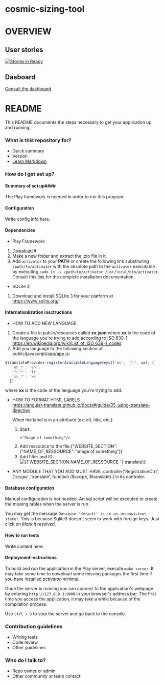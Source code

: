 # cosmic-sizing-tool

# OVERVIEW #

## User stories ##
[![Stories in Ready](https://badge.waffle.io/cosmic-sizing-tool/cosmic-sizing-tool.svg?label=ready&title=Ready)](http://waffle.io/cosmic-sizing-tool/cosmic-sizing-tool)

## Dasboard ##

[Consult the dashboard](https://waffle.io/cosmic-sizing-tool/cosmic-sizing-tool)

# README #

This README documents the steps necessary to get your application up and running.

### What is this repository for? ###

* Quick summary
* Version
* [Learn Markdown](https://bitbucket.org/tutorials/markdowndemo)

### How do I get set up? ###

#### Summary of set up####

The Play framework is needed in order to run this program.

#### Configuration ####

Write config info here.

#### Dependencies ####

* Play Framework
 1. [Download](https://www.playframework.com/download) it.
 2. Make a new folder and extract the .zip file in it.
 3. Add ``activator`` to your **PATH** or create the following link substituting ``/path/to/activator`` with the absolute path to the ``activator`` executable
 by executing ``sudo ln -s /path/to/activator /usr/local/bin/activator``. Consult this [link](https://www.playframework.com/documentation/2.4.x/Installing) for the complete installation documentation.

* SQLite 3
 1. Download and install SQLite 3 for your platform at https://www.sqlite.org/.

#### Internationlization insctructions ####

* HOW TO ADD NEW LANGUAGE</br>
 1. Create a file in public/resources called **xx.json** where **xx** is the code of the language you're trying to add according to ISO 639-1. https://en.wikipedia.org/wiki/List_of_ISO_639-1_codes
 2. Add you language to the following section of public/javascript/app/app.js:
```javascript  
$translateProvider.registerAvailableLanguageKeys(['en', 'fr', xx], {
   'en_*': 'en',
   'fr_*': 'fr',
   'xx_*': 'xx'
  });
 ```
  where **xx** is the code of the language you're trying to add.

* HOW TO FORMAT HTML LABELS</br>
  https://angular-translate.github.io/docs/#/guide/05_using-translate-directive

  When the label is in an attribute (ex: alt, title, etc.):
  1. Start: <code><p><"Image of something"/></p></code>
  2. Add ressource to the file:{"WEBSITE_SECTION": {"NAME_OF_RESSOURCE":"Image of something"}}
  3. Add filter and ID:<img alt="{{'WEBSITE_SECTION.NAME_OF_RESSOURCE ' | translate}}"/>

* ANY MODULE THAT YOU ADD MUST HAVE .controller('RegistrationCtrl', ['$scope', '$translate', function ($scope, $translate) {
  in its controler.

#### Database configuration ####

Manual configuration is not needed. An sql script will be executed to create the missing tables when the server is run.

You may get the message `Database 'default' is in an inconsistent state!`. This is because Sqlite3 doesn't seem to work with foreign keys. Just click on *Mark it resolved*.

#### How to run tests ####

Write content here.

#### Deployment instructions ###

To build and run the application in the Play server, execute `make server`. It may take some time to download some missing packages the first time if you have installed *activator-minimal*.

Once the server is running you can connect to the application's webpage by entering ``http://127.0.0.1:9000`` in your browser's address bar. The first time you access the application, it may take a while because of the compilation process.

Use ``Ctrl + D`` to stop the server and go back to the console.

### Contribution guidelines ###

* Writing tests
* Code review
* Other guidelines

### Who do I talk to? ###

* Repo owner or admin
* Other community or team contact
